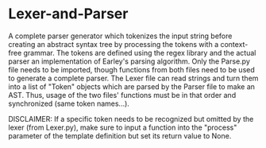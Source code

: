 # Lexer-and-Parser
A complete parser generator which tokenizes the input string before creating an abstract syntax tree by processing the tokens with a context-free grammar. The tokens are defined using the regex library and the actual parser an implementation of Earley's parsing algorithm. Only the Parse.py file needs to be imported, though functions from both files need to be used to generate a complete parser. The Lexer file can read strings and turn them into a list of "Token" objects which are parsed by the Parser file to make an AST. Thus, usage of the two files' functions must be in that order and synchronized (same token names...).  

DISCLAIMER: If a specific token needs to be recognized but omitted by the lexer (from Lexer.py), make sure to input a function into the "process" parameter of the template definition but set its return value to None.
